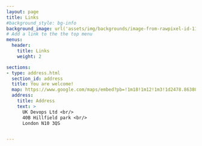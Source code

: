```yaml
---
layout: page
title: Links
#background_style: bg-info
background_image: url('assets/img/backgrounds/image-from-rawpixel-id-1199650-jpeg.jpg')
# Add a link to the the top menu
menus:
  header:
    title: Links
    weight: 2

sections:
- type: address.html
  section_id: address
  title: You are welcome!
  map: https://www.google.com/maps/embed?pb=!1m18!1m12!1m3!1d2478.8638091452053!2d-0.1447562842270199!3d51.589059379648596!2m3!1f0!2f0!3f0!3m2!1i1024!2i768!4f13.1!3m3!1m2!1s0x48761a2d68bdeba5%3A0x21fe21eeed7907af!2s40B%20Hillfield%20Park%2C%20Muswell%20Hill%2C%20London%20N10%203QS!5e0!3m2!1sen!2suk!4v1650912315016!5m2!1sen!2suk
  address:
    title: Address
    text: >
      UK Devops Ltd <br/>
      40B Hillfield park <br/>
      London N10 3QS


---
```

